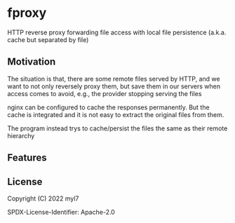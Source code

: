 # fproxy

HTTP reverse proxy forwarding file access with local file persistence (a.k.a. cache but separated by file)

## Motivation

The situation is that, there are some remote files served by HTTP, and we want to not only reversely proxy them, but save them in our servers when access comes to avoid, e.g., the provider stopping serving the files

nginx can be configured to cache the responses permanently.
But the cache is integrated and it is not easy to extract the original files from them.

The program instead trys to cache/persist the files the same as their remote hierarchy

## Features

## License

Copyright (C) 2022 myl7

SPDX-License-Identifier: Apache-2.0

